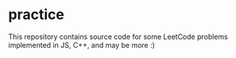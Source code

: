 # practice

This repository contains source code for some LeetCode problems implemented in JS, C++, and may be more :)
